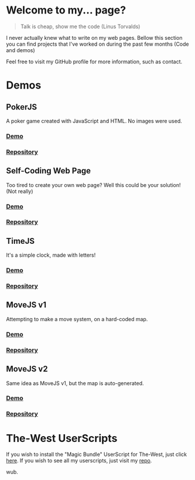 # Welcome to my... page?
> Talk is cheap, show me the code (Linus Torvalds)

I never actually knew what to write on my web pages. Bellow this section you can find projects that I've worked on during the past few months (Code and demos)

Feel free to visit my GitHub profile for more information, such as contact.

# Demos
## PokerJS
A poker game created with JavaScript and HTML. No images were used.
### [Demo](https://xshteff.github.io/demo/poker/)
### [Repository](https://github.com/xShteff/PokerJS)
## Self-Coding Web Page
Too tired to create your own web page? Well this could be your solution! (Not really)
### [Demo](https://xshteff.github.io/demo/self_coding)
### [Repository](https://github.com/xShteff/Self-Coding-Website)
## TimeJS
It's a simple clock, made with letters!
### [Demo](https://xshteff.github.io/demo/time/)
### [Repository](https://github.com/xShteff/JSLetterClock)
## MoveJS v1
Attempting to make a move system, on a hard-coded map.
### [Demo](https://xshteff.github.io/demo/move1)
### [Repository](https://github.com/xShteff/MoveJS1)
## MoveJS v2
Same idea as MoveJS v1, but the map is auto-generated.
### [Demo](https://xshteff.github.io/demo/move2)
### [Repository](https://github.com/xShteff/MoveJS2)

# The-West UserScripts
If you wish to install the "Magic Bundle" UserScript for The-West, just click [here](https://xshteff.github.io/userscripts/magic.user.js).
If you wish to see all my userscripts, just visit my [repo](https://github.com/xShteff/TWScripts).

wub.
